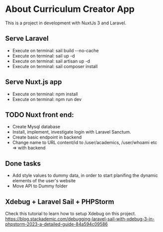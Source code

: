 # About Curriculum Creator App

This is a project in development with NuxtJs 3 and Laravel. 

## Serve Laravel
- Execute on terminal: sail build --no-cache
- Execute on terminal: sail up -d
- Execute on terminal: sail artisan up -d
- Execute on terminal: sail composer install

## Serve Nuxt.js app
- Execute on terminal: npm install
- Execute on terminal: npm run dev


## TODO Nuxt front end: 
- Create Mysql database
- Install, implement, investigate login with Laravel Sanctum.
- Create basic endpoint in backend
- Change name to URL content/id to /user/academics, /user/whoami etc => with backend

## Done tasks
- Add style values to dummy data, in order to start planifing the dynamic elements of the user's website
- Move API to Dummy folder


## Xdebug + Laravel Sail + PHPStorm
Check this tutorial to learn how to setup Xdebug on this project.
https://blog.stackademic.com/debugging-laravel-sail-with-xdebug-3-in-phpstorm-2023-a-detailed-guide-84a594c09586
